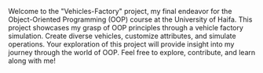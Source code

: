 Welcome to the "Vehicles-Factory" project, my final endeavor for the Object-Oriented Programming (OOP) course at the University of Haifa. This project showcases my grasp of OOP principles through a vehicle factory simulation. Create diverse vehicles, customize attributes, and simulate operations. Your exploration of this project will provide insight into my journey through the world of OOP. Feel free to explore, contribute, and learn along with me!

